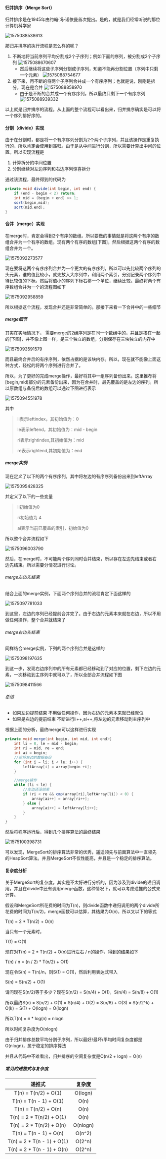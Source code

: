 #### 归并排序（Merge Sort）

归并排序是在1945年由约翰·冯·诺依曼首次提出。是的，就是我们经常听说的那位计算机科学家

![1575088538613](./Resource/1575088538613.png)

那归并排序的执行流程是怎么样的呢？

1. 不断地将当前序列平均分割成2个子序列；例如下面的序列，被分割成2个子序列
   ![1575088670607](./Resource/1575088670607.png)
   - 然后继续将这些子序列分割成子序列，知道不能再分割位置（序列中只剩一个元素）
     ![1575088754677](./Resource/1575088754677.png)
2. 接下来，再不断的将两个子序列合并成一个有序序列；也就是说，刚刚是拆分，现在是合并
   ![1575088858970](./Resource/1575088858970.png)
   - 由于是不断的合并成一个有序序列，所以最终只剩下一个有序序列
     ![1575088939332](./Resource/1575088939332.png)

以上就是归并排序的流程。从上面的整个流程可以看出来，归并排序确实是可以将一个序列排好序的。

#### 分割（divide）实现

由于在分割时，都是将一个有序序列分割为2个两个子序列，并且该操作是重复执行的，所以肯定会使用到递归。由于是从中间进行分割，所以需要计算出中间的位置。所以实现流程是

1. 计算拆分的中间位置
2. 分别继续对左边序列和右边序列惊喜拆分

通过该流程，最终得到的代码为

```java
private void divide(int begin, int end) {
    if (end - begin < 2) return;
    int mid = (begin + end) >> 1;
    sort(begin,mid);
    sort(mid,end);
}
```

#### 合并（merge）实现

在merge时，肯定会得到2个有序的数组。所以要做的事情就是将这两个有序的数组合并为一个有序的数组。现有两个有序的数组[下图]，然后根据这两个有序的数组合并为一个。

![1575092273577](./Resource/1575092273577.png)

现在要将这两个有序序列合并为一个更大的有序序列，所以可以先比较两个序列的头元素，谁的值比较小，就先放入大序列中，利用两个索引，分别记录两个序列中待比较值的下标。然后将值小的序列下标右移一个单位，继续比较。最终将两个有序数组合并为一个的流程图如下

![1575092958859](./Resource/1575092958859.png)

所以根据这个流程，发现合并还是非常简单的。那接下来看一下合并中的一些细节

##### merge细节

其实在实际情况下， 需要merge的2组序列是在同一个数组中的，并且是挨在一起的[下图]，并不像上图一样，是三个独立的数组，分别保存在三块独立的内存中

![1575093591579](./Resource/1575093591579.png)

而且最终合并后的有序序列，依然占据的是该块内存。所以，现在就不能像上面这种方式，轻松的将两个序列进行合并了。

所以，为了更好的完成merge操作，最好将其中一组序列备份出来。这里推荐将[begin,mid)部分的元素备份出来，因为在合并时，最先覆盖的是左边的序列。所以原数组与备份后的数组可以通过下图进行表示

![1575094551978](./Resource/1575094551978.png)

其中

> li表示leftindex，其初始值为：0
>
> le表示leftend，其初始值为：mid - begin
>
> ri表示rightindex,其初始值为：mid
>
> re表示rightend,其初始值为：end

##### merge实例

现在定义了以下的两个有序序列，其中将左边的有序序列备份出来到leftArray

![1575095428325](./Resource/1575095428325.png)

并定义了以下的一些变量

> li初始值为0
>
> ri初始值为 4
>
> ai表示当前已覆盖的索引，初始值为0

所以整个合并流程如下

![1575096003790](./Resource/1575096003790.png)

然后，在merge时，不可能两个序列同时合并结束，所以存在左边先结束或者右边先结束。所以需要分情况进行讨论。

###### merge左边先结束

结合上面的merge实例，下面两个序列合并的流程肯定下面这样的

![1575097781033](./Resource/1575097781033.png)

到这里，左边的序列已经提前合并完了。由于右边的元素本来就在右边，所以不用做任何操作，整个合并就结束了

###### merge右边先结束

同样结合merge实例，下列的两个序列合并是这样的

![1575098197635](./Resource/1575098197635.png)

到这一步，发现右边序列中的所有元素都已经移动到了对应的位置，剩下左边的元素，一次移动到主序列中就可以了，所以全部合并流程如下图

![1575098411566](./Resource/1575098411566.png)

###### 总结

- 如果左边提前结束
  不用做任何操作，因为右边的元素本来就已经就位
- 如果是右边的提前结束
  不断进行li++,ai++,将左边的元素移动到主序列中

根据上面的分析，最终merge可以这样进行实现

```java
private void merge(int begin, int mid, int end){
    int li = 0, le = mid - begin;
    int ri = mid, re = end;
    int ai = begin;
    //现将左边的数据备份
    for (int i = li; i < le; i++) {
        leftArray[i] = array[begin +i];
    }

    //merge操作
    while (li < le) {
        //左边还没结束
        if (ri < re && cmp(array[ri],leftArray[li]) < 0) {
            array[ai++] = array[ri++];
        } else {
            array[ai++] = leftArray[li++];
        }
    }
}
```

然后将程序运行后，得到几个排序算法的最终结果

![1575100398731](./Resource/1575100398731.png)

可以发现，MergeSort的排序算法非常的优秀，遥遥领先与前面算法中一直领先的HeapSort算法。并且MergeSort不仅性能高，并且是一个稳定的排序算法。

#### 复杂度分析

关于MergeSort的复杂度，其实是不太好进行分析的，因为涉及到divide的递归调用，并且在divide中还有调用merge函数，这种情况下，就可以考虑递推的公式来计算。

假设和MergeSort所花费的时间为T(n)，则divide函数中递归调用的两个divide所花费的时间为T(n/2)，merge函数可以估算，其结果为O(n)，所以又以下的等式

T(n) = 2 * T(n/2) + O(n)

当只有一个元素时，

T(1) = O(1)

现在对T(n) = 2 * T(n/2) + O(n)进行左右 / n的操作，得到的结果如下

T(n) / n = (n / 2) * T(n/2) + O(1)

现在令S(n) = T(n)/n，则S(1) = O(1)，然后利用表达式带入

S(n) = S(n/2) + O(1) 

请问现在S(n/2)等于多少？现在S(n/2) = S(n/4) + O(1)，S(n/4) = S(n/8) + O(1)

所以最终S(n) = S(n/2) + O(1)  = S(n/4) + O(2) = S(n/8) + O(3) = S(n/2^k) + O(k) = S(1) + O(logn) = O(logn)

所以T(n) = n * log(n) = nlogn

所以时间复杂度为O(nlogn)

由于归并排序总数平均分割子序列，所以最好/最坏/平均时间复杂度都是O(nlogn)，属于稳定的排序算法

并且从代码中不难看出，归并排序的空间复杂度是O(n/2 + logn) = O(n) 

##### 常见的递推式与复杂度

|           递推式           |  复杂度  |
| :------------------------: | :------: |
|    T(n) = T(n/2) + O(1)    | O(logn)  |
|   T(n) = T(n - 1) + O(1)   |   O(n)   |
|    T(n) = T(n/2) + O(n)    |   O(n)   |
|  T(n) = 2 * T(n/2) + O(1)  |   O(n)   |
|  T(n) = 2 * T(n/2) + O(n)  | O(nlogn) |
|   T(n) = T(n - 1) + O(n)   |  O(n^2)  |
| T(n) = 2 * T(n - 1) + O(1) |  O(2^n)  |
| T(n) = 2 * T(n - 1) + O(n) |  O(2^n)  |

